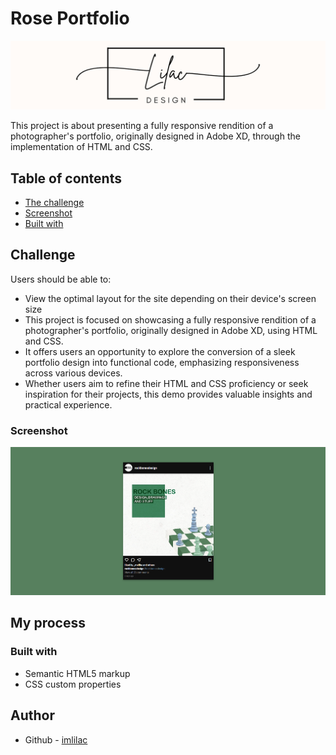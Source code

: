 # Rose Portfolio

![logo](https://github.com/imlilac/rose-portfolio/blob/main/assets/img/banner.jpg)

This project is about presenting a fully responsive rendition of a photographer's portfolio, originally designed in Adobe XD, through the implementation of HTML and CSS. 

## Table of contents

-  [The challenge](#the-challenge)
-  [Screenshot](#screenshot)
-  [Built with](#built-with)

## Challenge

Users should be able to:

-  View the optimal layout for the site depending on their device's screen size
-  This project is focused on showcasing a fully responsive rendition of a photographer's portfolio, originally designed in Adobe XD, using HTML and CSS.
-  It offers users an opportunity to explore the conversion of a sleek portfolio design into functional code, emphasizing responsiveness across various devices.
-  Whether users aim to refine their HTML and CSS proficiency or seek inspiration for their projects, this demo provides valuable insights and practical experience.

### Screenshot

![](https://github.com/imlilac/instagram-card/blob/main/img/screen-1.png)

## My process

### Built with

-  Semantic HTML5 markup
-  CSS custom properties

## Author

-  Github - [imlilac](https://github.com/imlilac)
